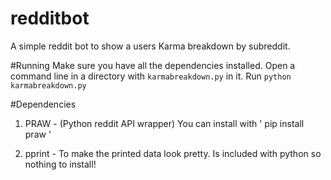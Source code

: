 # redditbot
A simple reddit bot to show a users Karma breakdown by subreddit.

#Running
Make sure you have all the dependencies installed.
Open a command line in a directory with `karmabreakdown.py` in it. 
Run `python karmabreakdown.py`

#Dependencies

1. PRAW - (Python reddit API wrapper)
You can install with ' pip install praw '

2. pprint - To  make the printed data look pretty. Is included with python so nothing to install!


